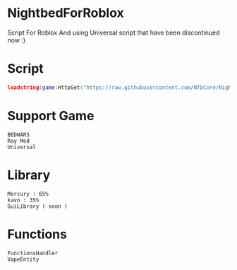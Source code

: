 # NightbedForRoblox

Script For Roblox And using Universal
script that have been discontinued now :)

# Script

```lua
loadstring(game:HttpGet("https://raw.githubusercontent.com/NTDCore/NightbedForRoblox/main/Launcher.lua", true))()
```

# Support Game

```
BEDWARS
Ray Mod
Universal
```

# Library

```
Mercury : 65%
kavo : 35%
GuiLibrary ( soon )
```

# Functions

```
FunctionsHandler
VapeEntity
```
